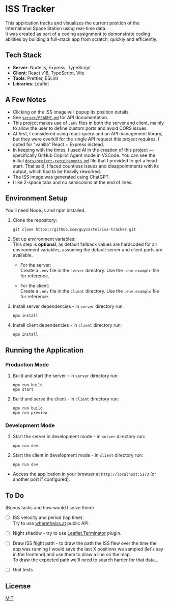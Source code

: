 # ISS Tracker

This application tracks and visualizes the current position of the International Space Station using real-time data.  
It was created as part of a coding assignment to demonstrate coding abilities by building a full-stack app from scratch, quickly and efficiently.

## Tech Stack

- **Server**: Node.js, Express, TypeScript  
- **Client**: React v18, TypeScript, Vite  
- **Tools**: Prettier, ESLint  
- **Libraries**: Leaflet  

## A Few Notes

- Clicking on the ISS image will popup its position details.
- See [`server/README.md`](server/README.md) for API documentation.
- This project makes use of `.env` files in both the server and client, mainly to allow the user to define custom ports and avoid CORS issues.  
- At first, I considered using react-query and an API management library, but they were overkill for the single API request this project requires. I opted for "vanilla" React + Express instead.  
- In keeping with the times, I used AI in the creation of this project — specifically GitHub Copilot Agent mode in VSCode. You can see the initial [`docs/project-requirements.md`](docs/project-requirements.md) file that I provided to get a head start. That said, I faced countless issues and disappointments with its output, which had to be heavily reworked.  
- The ISS image was generated using ChatGPT.
- I like 2-space tabs and no semicolons at the end of lines.

## Environment Setup

You’ll need Node.js and npm installed.

1. Clone the repository:
   ```
   git clone https://github.com/guycastel/iss-tracker.git
   ```

2. Set up environment variables:  
   This step is **optional**, as default fallback values are hardcoded for all environment variables, assuming the default server and client ports are available.

   - For the server:  
     Create a `.env` file in the `server` directory. Use the `.env.example` file for reference.

   - For the client:  
     Create a `.env` file in the `client` directory. Use the `.env.example` file for reference.

3. Install server dependencies - in `server` directory run:
   ```
   npm install
   ```

4. Install client dependencies - in `client` directory run:
   ```
   npm install
   ```

## Running the Application

### Production Mode

1. Build and start the server - in `server` directory run:
   ```
   npm run build
   npm start
   ```

2. Build and serve the client - in `client` directory run:
   ```
   npm run build
   npm run preview
   ```

### Development Mode

1. Start the server in development mode - in `server` directory run:
   ```
   npm run dev
   ```

2. Start the client in development mode - in `client` directory run:
   ```
   npm run dev
   ```

- Access the application in your browser at `http://localhost:5173` (or another port if configured).

## To Do
(Bonus tasks and how would I solve them)
- [ ] ISS velocity and period (lap time):  
      Try to use [wheretheiss.at](https://wheretheiss.at/w/developer) public API.
      
- [ ] Night shadow - try to use [Leaflet.Terminator](https://github.com/joergdietrich/Leaflet.Terminator) plugin.

- [ ] Draw ISS flight path - to draw the path the ISS flew over the time the app was running I would save the last X positions we sampled (let's say in the frontend) and use them to draw a line on the map.  
      To draw the expected path we'll need to search harder for that data...
      
- [ ] Unit tests

## License

[MIT](LICENSE)

